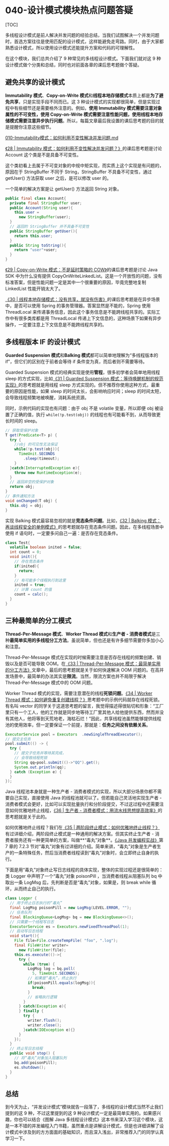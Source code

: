 # 040-设计模式模块热点问题答疑

[TOC]

多线程设计模式是前人解决并发问题的经验总结，当我们试图解决一个并发问题时，首选方案往往是使用匹配的设计模式，这样能避免走弯路。同时，由于大家都熟悉设计模式，所以使用设计模式还能提升方案和代码的可理解性。

在这个模块，我们总共介绍了 9 种常见的多线程设计模式。下面我们就对这 9 种设计模式做个分类和总结，同时也对前面各章的课后思考题做个答疑。

## 避免共享的设计模式

**Immutability 模式**、**Copy-on-Write 模式**和**线程本地存储模式**本质上都是**为了避免共享**，只是实现手段不同而已。这 3 种设计模式的实现都很简单，但是实现过程中有些细节还是需要格外注意的。例如，**使用 Immutability 模式需要注意对象属性的不可变性，使用 Copy-on-Write 模式需要注意性能问题，使用线程本地存储模式需要注意异步执行问题**。所以，每篇文章最后我设置的课后思考题的目的就是提醒你注意这些细节。

 [010-Immutability模式：如何利用不变性解决并发问题.md](../030-并发设计模式1/010-Immutability模式：如何利用不变性解决并发问题.md) 

[《28 | Immutability 模式：如何利用不变性解决并发问题？》](https://time.geekbang.org/column/article/92856)的课后思考题是讨论 Account 这个类是不是具备不可变性。

这个类初看上去属于不可变对象的中规中矩实现，而实质上这个实现是有问题的，原因在于 StringBuffer 不同于 String，StringBuffer 不具备不可变性，通过 getUser() 方法获取 user 之后，是可以修改 user 的。

一个简单的解决方案是让 getUser() 方法返回 String 对象。

```java
public final class Account{
  private final StringBuffer user;
  public Account(String user){
    this.user = 
      new StringBuffer(user);
  }
  // 返回的 StringBuffer 并不具备不可变性
  public StringBuffer getUser(){
    return this.user;
  }
  public String toString(){
    return "user"+user;
  }
}
```

[《29 | Copy-on-Write 模式：不是延时策略的 COW》](https://time.geekbang.org/column/article/93154)的课后思考题是讨论 Java SDK 中为什么没有提供 CopyOnWriteLinkedList。这是一个开放性的问题，没有标准答案，但是性能问题一定是其中一个很重要的原因，毕竟完整地复制 LinkedList 性能开销太大了。

[《30 | 线程本地存储模式：没有共享，就没有伤害》](https://time.geekbang.org/column/article/93745)的课后思考题是在异步场景中，是否可以使用 Spring 的事务管理器。答案显然是不能的，Spring 使用 ThreadLocal 来传递事务信息，因此这个事务信息是不能跨线程共享的。实际工作中有很多类库都是用 ThreadLocal 传递上下文信息的，这种场景下如果有异步操作，一定要注意上下文信息是不能跨线程共享的。

## 多线程版本 IF 的设计模式

**Guarded Suspension 模式**和**Balking 模式**都可以简单地理解为“多线程版本的 if”，但它们的区别在于前者会等待 if 条件变为真，而后者则不需要等待。

Guarded Suspension 模式的经典实现是使用**管程**，很多初学者会简单地用线程 sleep 的方式实现，比如[《31 | Guarded Suspension 模式：等待唤醒机制的规范实现》](https://time.geekbang.org/column/article/94097)的思考题就是用线程 sleep 方式实现的。但不推荐你使用这种方式，最重要的原因是性能，如果 sleep 的时间太长，会影响响应时间；sleep 的时间太短，会导致线程频繁地被唤醒，消耗系统资源。

同时，示例代码的实现也有问题：由于 obj 不是 volatile 变量，所以即便 obj 被设置了正确的值，执行 `while(!p.test(obj))` 的线程也有可能看不到，从而导致更长时间的 sleep。

```java
// 获取受保护对象  
T get(Predicate<T> p) {
  try {
    //obj 的可见性无法保证
    while(!p.test(obj)){
      TimeUnit.SECONDS
        .sleep(timeout);
    }
  }catch(InterruptedException e){
    throw new RuntimeException(e);
  }
  // 返回非空的受保护对象
  return obj;
}
// 事件通知方法
void onChanged(T obj) {
  this.obj = obj;
}
```

实现 Balking 模式最容易忽视的就是**竞态条件问题**。比如，[《32 | Balking 模式：再谈线程安全的单例模式》](https://time.geekbang.org/column/article/94604)的思考题就存在竞态条件问题。因此，在多线程场景中使用 if 语句时，一定要多问自己一遍：是否存在竞态条件。

```java
class Test{
  volatile boolean inited = false;
  int count = 0;
  void init(){
    // 存在竞态条件
    if(inited){
      return;
    }
    // 有可能多个线程执行到这里
    inited = true;
    // 计算 count 的值
    count = calc();
  }
}  
```

## 三种最简单的分工模式

**Thread-Per-Message 模式**、**Worker Thread 模式**和**生产者 - 消费者模式**是三种**最简单实用的多线程分工方法**。虽说简单，但也还是有许多细节需要你多加小心和注意。

Thread-Per-Message 模式在实现的时候需要注意是否存在线程的频繁创建、销毁以及是否可能导致 OOM。在[《33 | Thread-Per-Message 模式：最简单实用的分工方法》](https://time.geekbang.org/column/article/95098)文章中，最后的思考题就是关于如何快速解决 OOM 问题的。在高并发场景中，最简单的办法其实是**限流**。当然，限流方案也并不局限于解决 Thread-Per-Message 模式中的 OOM 问题。

Worker Thread 模式的实现，需要注意潜在的线程**死锁问题**。[《34 | Worker Thread 模式：如何避免重复创建线程？》](https://time.geekbang.org/column/article/95525)思考题中的示例代码就存在线程死锁。有名叫 vector 的同学关于这道思考题的留言，我觉得描述得很贴切和形象：“工厂里只有一个工人，他的工作就是同步地等待工厂里其他人给他提供东西，然而并没有其他人，他将等到天荒地老，海枯石烂！”因此，共享线程池虽然能够提供线程池的使用效率，但一定要保证一个前提，那就是：**任务之间没有依赖关系**。

```java
ExecutorService pool = Executors  .newSingleThreadExecutor();
// 提交主任务
pool.submit(() -> {
  try {
    // 提交子任务并等待其完成，
    // 会导致线程死锁
    String qq=pool.submit(()->"QQ").get();
    System.out.println(qq);
  } catch (Exception e) {
  }
});
```

Java 线程池本身就是一种生产者 - 消费者模式的实现，所以大部分场景你都不需要自己实现，直接使用 Java 的线程池就可以了。但若能自己灵活地实现生产者 - 消费者模式会更好，比如可以实现批量执行和分阶段提交，不过这过程中还需要注意如何优雅地终止线程，[《36 | 生产者 - 消费者模式：用流水线思想提高效率》](https://time.geekbang.org/column/article/96168)的思考题就是关于此的。

如何优雅地终止线程？我们在[《35 | 两阶段终止模式：如何优雅地终止线程？》](https://time.geekbang.org/column/article/95847)有过详细介绍，两阶段终止模式是一种通用的解决方案。但其实终止生产者 - 消费者服务还有一种更简单的方案，叫做**“毒丸”对象**。[《Java 并发编程实战》](time://mall?url=https%3A%2F%2Fh5.youzan.com%2Fv2%2Fgoods%2F2758xqdzr6uuw)第 7 章的 7.2.3 节对“毒丸”对象有过详细的介绍。简单来讲，“毒丸”对象是生产者生产的一条特殊任务，然后当消费者线程读到“毒丸”对象时，会立即终止自身的执行。

下面是用“毒丸”对象终止写日志线程的具体实现，整体的实现过程还是很简单的：类 Logger 中声明了一个“毒丸”对象 poisonPill ，当消费者线程从阻塞队列 bq 中取出一条 LogMsg 后，先判断是否是“毒丸”对象，如果是，则 break while 循环，从而终止自己的执行。

```java
class Logger {
  // 用于终止日志执行的“毒丸”
  final LogMsg poisonPill = new LogMsg(LEVEL.ERROR, "");
  // 任务队列  
  final BlockingQueue<LogMsg> bq = new BlockingQueue<>();
  // 只需要一个线程写日志
  ExecutorService es = Executors.newFixedThreadPool(1);
  // 启动写日志线程
  void start(){
    File file=File.createTempFile( "foo", ".log");
    final FileWriter writer=
      new FileWriter(file);
    this.es.execute(()->{
      try {
        while (true) {
          LogMsg log = bq.poll(
            5, TimeUnit.SECONDS);
          // 如果是“毒丸”，终止执行  
          if(poisonPill.equals(logMsg)){
            break;
          }  
          // 省略执行逻辑
        }
      } catch(Exception e){
      } finally {
        try {
          writer.flush();
          writer.close();
        }catch(IOException e){}
      }
    });  
  }
  // 终止写日志线程
  public void stop() {
    // 将“毒丸”对象加入阻塞队列
    bq.add(poisonPill);
    es.shutdown();
  }
}
```

## 总结

到今天为止，“并发设计模式”模块就告一段落了，多线程的设计模式当然不止我们提到的这 9 种，不过这里提到的这 9 种设计模式一定是最简单实用的。如果感兴趣，你也可以结合《图解 Java 多线程设计模式》这本书来深入学习这个模块，这是一本不错的并发编程入门书籍，虽然重点是讲解设计模式，但是也详细讲解了设计模式中涉及到的方方面面的基础知识，而且深入浅出，非常推荐入门的同学认真学习一下。
